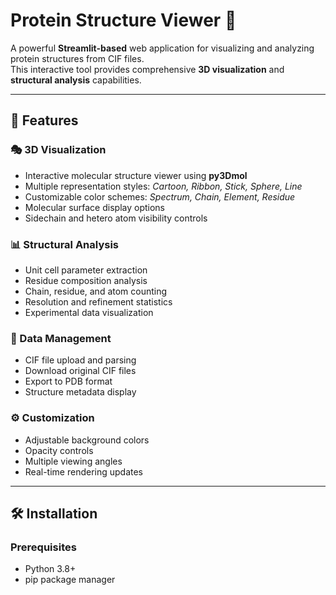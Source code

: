 # Protein Structure Viewer 🧬

A powerful **Streamlit-based** web application for visualizing and analyzing protein structures from CIF files.  
This interactive tool provides comprehensive **3D visualization** and **structural analysis** capabilities.

---

## 🚀 Features

### 🎭 3D Visualization
- Interactive molecular structure viewer using **py3Dmol**
- Multiple representation styles: *Cartoon, Ribbon, Stick, Sphere, Line*
- Customizable color schemes: *Spectrum, Chain, Element, Residue*
- Molecular surface display options
- Sidechain and hetero atom visibility controls

### 📊 Structural Analysis
- Unit cell parameter extraction  
- Residue composition analysis  
- Chain, residue, and atom counting  
- Resolution and refinement statistics  
- Experimental data visualization  

### 💾 Data Management
- CIF file upload and parsing  
- Download original CIF files  
- Export to PDB format  
- Structure metadata display  

### ⚙️ Customization
- Adjustable background colors  
- Opacity controls  
- Multiple viewing angles  
- Real-time rendering updates  

---

## 🛠️ Installation

### Prerequisites
- Python 3.8+  
- pip package manager  

